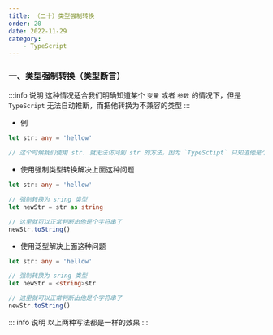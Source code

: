 ```yaml
---
title: （二十）类型强制转换
order: 20
date: 2022-11-29
category:
    - TypeScript
---
```



### 一、类型强制转换（类型断言）
:::info 说明
这种情况适合我们明确知道某个 `变量` 或者 `参数` 的情况下，但是 `TypeScript` 无法自动推断，而把他转换为不兼容的类型
:::

- 例
```ts
let str: any = 'hellow'

// 这个时候我们使用 str. 就无法访问到 str 的方法，因为 `TypeSctipt` 只知道他是个 any 类型
```

- 使用强制类型转换解决上面这种问题
```ts
let str: any = 'hellow'

// 强制转换为 sring 类型
let newStr = str as string

// 这里就可以正常判断出他是个字符串了
newStr.toString()
```

- 使用泛型解决上面这种问题
```ts
let str: any = 'hellow'

// 强制转换为 sring 类型
let newStr = <string>str

// 这里就可以正常判断出他是个字符串了
newStr.toString()
```

::: info 说明
以上两种写法都是一样的效果
:::